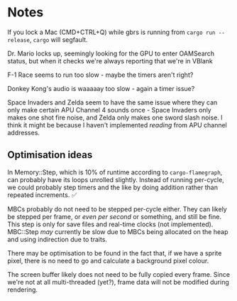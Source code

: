 # Notes

If you lock a Mac (CMD+CTRL+Q) while gbrs is running from `cargo run --release`,
`cargo` will segfault.

Dr. Mario locks up, seemingly looking for the GPU to enter OAMSearch status,
but when it checks we're always reporting that we're in VBlank

F-1 Race seems to run too slow - maybe the timers aren't right?

Donkey Kong's audio is waaaaay too slow - again a timer issue?

Space Invaders and Zelda seem to have the same issue where they can only make
certain APU Channel 4 sounds once - Space Invaders only makes one shot fire
noise, and Zelda only makes one sword slash noise. I think it might be because
I haven't implemented _reading_ from APU channel addresses.

## Optimisation ideas

In Memory::Step, which is 10% of runtime according to `cargo-flamegraph`, can
probably have its loops unrolled slightly. Instead of running per-cycle, we
could probably step timers and the like by doing addition rather than repeated
increments. ✅

MBCs probably do not need to be stepped per-cycle either. They can likely be
stepped per frame, or _even per second_ or something, and still be fine.
This step is only for save files and real-time clocks (not implemented).
MBC::Step _may_ currently be slow due to MBCs being allocated on the heap and
using indirection due to traits.

There may be optimisation to be found in the fact that, if we have a sprite
pixel, there is no need to go and calculate a background pixel colour.

The screen buffer likely does not need to be fully copied every frame.
Since we're not at all multi-threaded (yet?), frame data will not be modified
during rendering.
